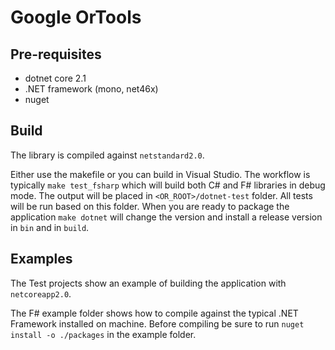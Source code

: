 # Google OrTools

## Pre-requisites
- dotnet core 2.1
- .NET framework (mono, net46x)
- nuget

## Build
The library is compiled against `netstandard2.0`. 

Either use the makefile or you can build in Visual Studio. The workflow is typically
`make test_fsharp` which will build both C# and F# libraries in debug mode. The output will be placed in `<OR_ROOT>/dotnet-test` folder. All tests will be run based on this folder. When you are ready to package the application `make dotnet` will change the version and install a release version in `bin` and in `build`.

## Examples

The Test projects show an example of building the application with `netcoreapp2.0`. 

The F# example folder shows how to compile against the typical .NET Framework installed on machine. Before compiling be sure to run `nuget install -o ./packages` in the example folder. 
